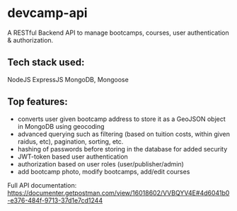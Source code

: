 # devcamp-api

A RESTful Backend API to manage bootcamps, courses, user authentication & authorization. 

## Tech stack used:
NodeJS
ExpressJS
MongoDB, Mongoose

## Top features:
- converts user given bootcamp address to store it as a GeoJSON object in MongoDB using geocoding
- advanced querying such as filtering (based on tuition costs, within given raidus, etc), pagination, sorting, etc.
- hashing of passwords before storing in the database for added security
- JWT-token based user authentication
- authorization based on user roles (user/publisher/admin)
- add bootcamp photo, modify bootcamps, add/edit courses

Full API documentation: https://documenter.getpostman.com/view/16018602/VVBQYV4E#4d6041b0-e376-484f-9713-37d1e7cd1244 
